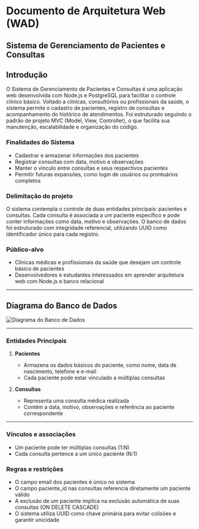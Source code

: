 # Documento de Arquitetura Web (WAD)

## Sistema de Gerenciamento de Pacientes e Consultas

## Introdução

O Sistema de Gerenciamento de Pacientes e Consultas é uma aplicação web desenvolvida com Node.js e PostgreSQL para facilitar o controle clínico básico. Voltado a clínicas, consultórios ou profissionais da saúde, o sistema permite o cadastro de pacientes, registro de consultas e acompanhamento do histórico de atendimentos. Foi estruturado seguindo o padrão de projeto MVC (Model, View, Controller), o que facilita sua manutenção, escalabilidade e organização do código.

### Finalidades do Sistema

- Cadastrar e armazenar informações dos pacientes
- Registrar consultas com data, motivo e observações
- Manter o vínculo entre consultas e seus respectivos pacientes
- Permitir futuras expansões, como login de usuários ou prontuários completos

### Delimitação do projeto

O sistema contempla o controle de duas entidades principais: pacientes e consultas. Cada consulta é associada a um paciente específico e pode conter informações como data, motivo e observações. O banco de dados foi estruturado com integridade referencial, utilizando UUID como identificador único para cada registro.

### Público-alvo

- Clínicas médicas e profissionais da saúde que desejam um controle básico de pacientes
- Desenvolvedores e estudantes interessados em aprender arquitetura web com Node.js e banco relacional

---

## Diagrama do Banco de Dados

![Diagrama do Banco de Dados](./assets/diagrama-er.png)

---

### Entidades Principais

1. **Pacientes**
   - Armazena os dados básicos do paciente, como nome, data de nascimento, telefone e e-mail
   - Cada paciente pode estar vinculado a múltiplas consultas

2. **Consultas**
   - Representa uma consulta médica realizada
   - Contém a data, motivo, observações e referência ao paciente correspondente

---

### Vínculos e associações

- Um paciente pode ter múltiplas consultas (1:N)
- Cada consulta pertence a um único paciente (N:1)

### Regras e restrições 

- O campo email dos pacientes é único no sistema
- O campo paciente_id nas consultas referencia diretamente um paciente válido
- A exclusão de um paciente implica na exclusão automática de suas consultas (ON DELETE CASCADE)
- O sistema utiliza UUID como chave primária para evitar colisões e garantir unicidade